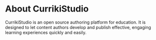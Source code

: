 # About CurrikiStudio

CurrikiStudio is an open source authoring platform for education. It is designed to let content authors develop and publish effective, engaging learning experiences quickly and easily.

